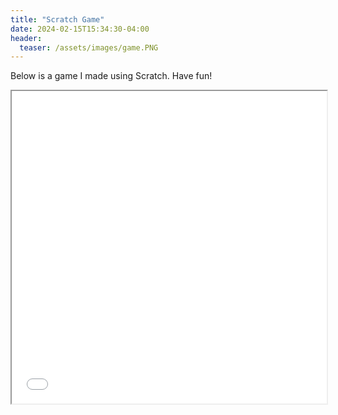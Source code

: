 ```yaml
---
title: "Scratch Game"
date: 2024-02-15T15:34:30-04:00
header:
  teaser: /assets/images/game.PNG
---
```

Below is a game I made using Scratch. Have fun!
<!-- Embedding HTML file -->
<iframe src="/RyansSite/assets/images/Untitled-2.html" width="100%" height="500px"></iframe>
